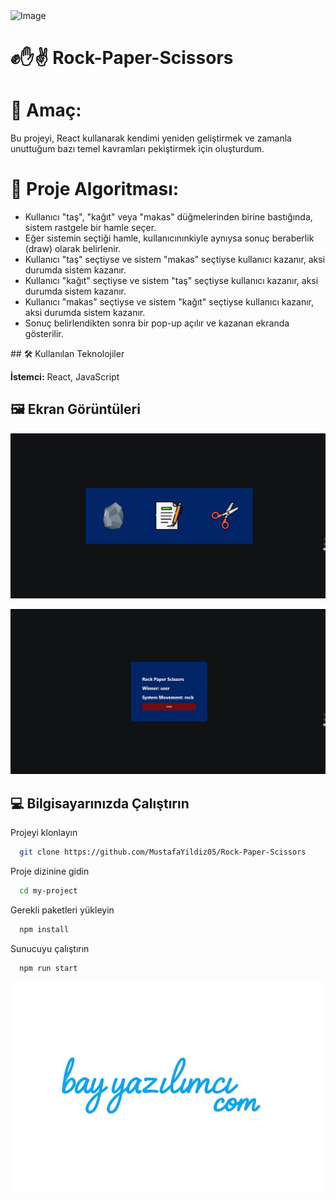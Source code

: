 <img src="https://uploads.jovemnerd.com.br/wp-content/uploads/2020/06/gravitu-falls-dica-de-desenho.jpg" alt="Image" />

# ✊✋✌️ Rock-Paper-Scissors
<h1>🎯 Amaç:</h1>
Bu projeyi, React kullanarak kendimi yeniden geliştirmek ve zamanla unuttuğum bazı temel kavramları pekiştirmek için oluşturdum.
<h1>🧠 Proje Algoritması:</h1>
<ul>
<li>Kullanıcı "taş", "kağıt" veya "makas" düğmelerinden birine bastığında, sistem rastgele bir hamle seçer.</li>

<li>Eğer sistemin seçtiği hamle, kullanıcınınkiyle aynıysa sonuç beraberlik (draw) olarak belirlenir.</li>

<li>Kullanıcı "taş" seçtiyse ve sistem "makas" seçtiyse kullanıcı kazanır, aksi durumda sistem kazanır.</li>

<li>Kullanıcı "kağıt" seçtiyse ve sistem "taş" seçtiyse kullanıcı kazanır, aksi durumda sistem kazanır.</li>

<li>Kullanıcı "makas" seçtiyse ve sistem "kağıt" seçtiyse kullanıcı kazanır, aksi durumda sistem kazanır.</li>

<li>Sonuç belirlendikten sonra bir pop-up açılır ve kazanan ekranda gösterilir.</li></ul>
## 🛠 Kullanılan Teknolojiler

**İstemci:** React, JavaScript

## 🖼️ Ekran Görüntüleri

![Uygulama Ekran Görüntüsü](./public/images/Image1.jpeg)

![Uygulama Ekran Görüntüsü](./public/images/Image2.jpeg)
  
## 💻 Bilgisayarınızda Çalıştırın

Projeyi klonlayın

```bash
  git clone https://github.com/MustafaYildiz05/Rock-Paper-Scissors
```

Proje dizinine gidin

```bash
  cd my-project
```

Gerekli paketleri yükleyin

```bash
  npm install
```

Sunucuyu çalıştırın

```bash
  npm run start
```



![LOGO](./public/images/LOGO.png)
